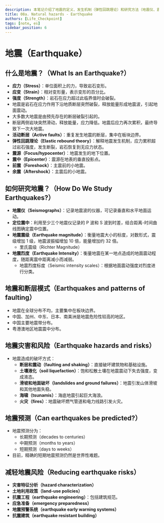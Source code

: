 ```yaml
---
description: 本笔记介绍了地震的定义、发生机制（弹性回跳理论）和研究方法（地震仪、震级、烈度），探讨了地震在全球的分布模式、主要灾害（土壤液化、海啸等）和风险，并讨论了地震预测的现状以及减轻地震风险的措施（抗震工程、预警系统等）。
title: 08a. Natural hazards - Earthquake
authors: [Life_Checkpoint]
tags: [note, es]
sidebar_position: 6
---
```

# 地震（Earthquake）

## 什么是地震？（What Is an Earthquake?）

*   **应力（Stress）**：单位面积上的力，导致岩石变形。
*   **应变（Strain）**：相对变形量，表示变形的百分比。
*   **强度（Strength）**：岩石在应力超过此临界值时会破裂。
*   地震是岩石在应力作用下沿地质断层突然破裂，释放能量形成地震波，引起地面震动。
*   大多数大地震是由预先存在的断层破裂引起的。
*   断层两侧岩块突然滑动，释放能量，应力降低。地震后应力再次累积，最终导致下一次大地震。
*   **活动断层（Active faults）**：重复发生地震的断层，集中在板块边界。
*   **弹性回跳理论（Elastic rebound theory）**：解释地震发生机制，应力累积超过岩石强度，发生断裂，岩石恢复到无应力状态。
*   **震源（Focus/hypocenter）**：地震发生的地下位置。
*   **震中（Epicenter）**：震源在地表的垂直投影点。
*   **前震（Foreshock）**：主震前的小地震。
*   **余震（Aftershock）**：主震后的小地震。

## 如何研究地震？（How Do We Study Earthquakes?）

*   **地震仪（Seismographs）**：记录地震波的仪器，可记录垂直和水平地面运动。
*   **定位震中**：利用至少三个地震仪记录的 P 波和 S 波到时差，结合距离-时间曲线图确定震中位置。
*   **地震震级（Earthquake magnitude）**：衡量地震大小的标度，对数形式，震级增加 1 级，地震波振幅增加 10 倍，能量增加约 32 倍。
    *   里氏震级（Richter Magnitude）
*   **地震烈度（Earthquake Intensity）**：衡量地震在某一地点造成的地面震动程度，随距离震中距离减小而减弱。
    *   地震烈度标度（Seismic intensity scales）：根据地面震动强度对烈度进行分类。

## 地震和断层模式（Earthquakes and patterns of faulting）

*   地震在全球分布不均，主要集中在板块边界。
*   中国、加州、中东、日本、南美洲是地震危险性较高的地区。
*   中国主要地震带分布。
*   粤港澳地区地震震中分布。

## 地震灾害和风险（Earthquake hazards and risks）

*   地震造成的破坏方式：
    *   **断层和震动（faulting and shaking）**：直接破坏建筑物和基础设施。
    *   **土壤液化（soil liquefaction）**：饱和松散土壤在地震震动下失去强度，变成液态。
    *   **滑坡和地面破坏（landslides and ground failures）**：地震引发山体滑坡和其他地面失稳。
    *   **海啸（tsunamis）**：海底地震引起巨大海浪。
    *   **火灾（fires）**：地震破坏燃气管道和电力线路引发火灾。

## 地震预测（Can earthquakes be predicted?）

*   地震预测分为：
    *   长期预测（decades to centuries）
    *   中期预测（months to years）
    *   短期预测（days to weeks）
*   目前，精确的短期地震预测仍然是世界性难题。

## 减轻地震风险（Reducing earthquake risks）

*   **灾害特征分析（hazard characterization）**
*   **土地利用政策（land-use policies）**
*   **抗震工程（earthquake engineering）**：包括建筑规范。
*   **应急准备（emergency preparedness）**
*   **地震预警系统（earthquake early warning systems）**
*   **抗震建筑（earthquake resistant building）**